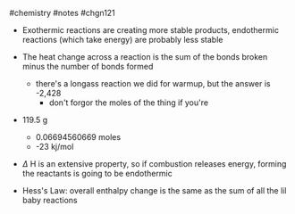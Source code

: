 #chemistry #notes #chgn121

- Exothermic reactions are creating more stable products, endothermic reactions (which take energy) are probably less stable
- The heat change across a reaction is the sum of the bonds broken minus the number of bonds formed
	- there's a longass reaction we did for warmup, but the answer is -2,428
		- don't forgor the moles of the thing if you're


- 119.5 g
	- 0.06694560669 moles
	- -23 kj/mol
- $\Delta$ H is an extensive property, so if combustion releases energy, forming the reactants is going to be endothermic
- Hess's Law: overall enthalpy change is the same as the sum of all the lil baby reactions